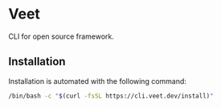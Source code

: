 # Veet
CLI for open source framework.

## Installation
Installation is automated with the following command:

```bash
/bin/bash -c "$(curl -fsSL https://cli.veet.dev/install)"
```
